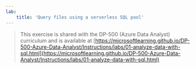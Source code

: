 ```yaml
---
lab:
    title: 'Query files using a serverless SQL pool'
---
```


> This exercise is shared with the DP-500 (Azure Data Analyst) curriculum and is available at [https://microsoftlearning.github.io/DP-500-Azure-Data-Analyst/Instructions/labs/01-analyze-data-with-sql.html](https://microsoftlearning.github.io/DP-500-Azure-Data-Analyst/Instructions/labs/01-analyze-data-with-sql.html)
